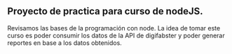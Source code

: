 ## Proyecto de practica para curso de nodeJS.

Revisamos las bases de la programación con node. La idea de tomar este curso es poder consumir los datos de la API de digifabster y poder generar reportes en base a los datos obtenidos.
